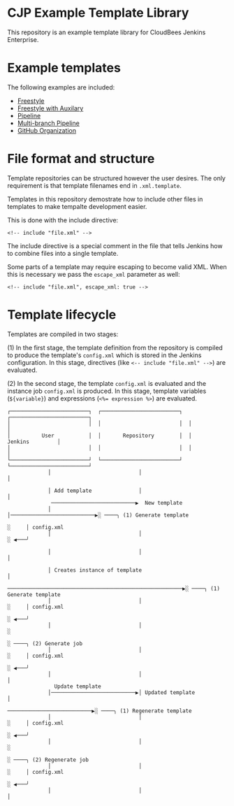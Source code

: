# CJP Example Template Library

This repository is an example template library for CloudBees Jenkins Enterprise.

# Example templates

The following examples are included:

* [Freestyle](freestyle/freestyle-github-project.xml.template)
* [Freestyle with Auxilary](freestyle-with-auxilary/album-project.xml.template)
* [Pipeline](pipeline/github-pipeline-project.xml.template)
* [Multi-branch Pipeline](multibranch-pipeline/multibranch-pipeline-github-project.xml.template)
* [GitHub Organization](github-organization/github-organization.xml.template)

# File format and structure

Template repositories can be structured however the user desires. The only
requirement is that template filenames end in `.xml.template`.

Templates in this repository demostrate how to include other files in templates
to make tempalte development easier.

This is done with the include directive:

    <!-- include "file.xml" -->

The include directive is a special comment in the file that tells Jenkins how
to combine files into a single template.


Some parts of a template may require escaping to become valid XML. When this is
necessary we pass the `escape_xml` parameter as well:

    <!-- include "file.xml", escape_xml: true -->


# Template lifecycle

Templates are compiled in two stages:

(1) In the first stage, the template definition from the repository is compiled
to produce the template's `config.xml` which is stored in the Jenkins
configuration. In this stage, directives (like `<-- include "file.xml" -->`) are
evaluated.

(2) In the second stage, the template `config.xml` is evaluated and the instance
job `config.xml` is produced. In this stage, template variables (`${variable}`) and expressions
(`<%= expression %>`) are evaluated.


    ┌─────────────────────────┐  ┌─────────────────────────┐  ┌─────────────────────────┐
    │                         │  │                         │  │                         │
    │          User           │  │       Repository        │  │         Jenkins         │
    │                         │  │                         │  │                         │
    └─────────────────────────┘  └─────────────────────────┘  └─────────────────────────┘
                 │                            │                            │
  
                 │ Add template               │                            │
                  ───────────────────────────▶  New template
                 │                            │───────────────────────────▶░ ────╮ (1) Generate template
                                                                           ░     │ config.xml
                 │                            │                            ░ ◀───╯
  
                 │                            │                            │
  
                 │ Creates instance of template                            │
                  ────────────────────────────────────────────────────────▶░ ────╮ (1) Generate template
                 │                            │                            ░     │ config.xml
                                                                           ░ ◀───╯
                 │                            │                            ░
                                                                           ░ ────╮ (2) Generate job
                 │                            │                            ░     │ config.xml
                                                                           ░ ◀───╯
                 │                            │                            │
                   Update template
                 │───────────────────────────▶│ Updated template           │
                                               ───────────────────────────▶░ ────╮ (1) Regenerate template
                 │                            │                            ░     │ config.xml
                                                                           ░ ◀───╯
                 │                            │                            ░
                                                                           ░ ────╮ (2) Regenerate job
                 │                            │                            ░     │ config.xml
                                                                           ░ ◀───╯
                 │                            │                            │
